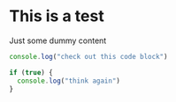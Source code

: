# This is a test

Just some dummy content

```js
console.log("check out this code block")

if (true) {
  console.log("think again")
}
```
